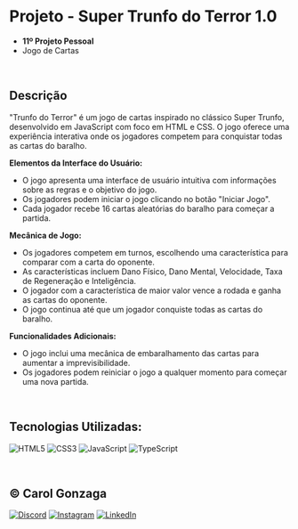 # Projeto - Super Trunfo do Terror 1.0
- **11º Projeto Pessoal**
- Jogo de Cartas

<br/>

## Descrição

"Trunfo do Terror" é um jogo de cartas inspirado no clássico Super Trunfo, desenvolvido em JavaScript com foco em HTML e CSS. O jogo oferece uma experiência interativa onde os jogadores competem para conquistar todas as cartas do baralho.

**Elementos da Interface do Usuário:**
- O jogo apresenta uma interface de usuário intuitiva com informações sobre as regras e o objetivo do jogo.
- Os jogadores podem iniciar o jogo clicando no botão "Iniciar Jogo".
- Cada jogador recebe 16 cartas aleatórias do baralho para começar a partida.

**Mecânica de Jogo:**
- Os jogadores competem em turnos, escolhendo uma característica para comparar com a carta do oponente.
- As características incluem Dano Físico, Dano Mental, Velocidade, Taxa de Regeneração e Inteligência.
- O jogador com a característica de maior valor vence a rodada e ganha as cartas do oponente.
- O jogo continua até que um jogador conquiste todas as cartas do baralho.

**Funcionalidades Adicionais:**
- O jogo inclui uma mecânica de embaralhamento das cartas para aumentar a imprevisibilidade.
- Os jogadores podem reiniciar o jogo a qualquer momento para começar uma nova partida.

<br/>

## Tecnologias Utilizadas:
![HTML5](https://img.shields.io/badge/html5-%23E34F26.svg?style=flat&logo=html5&logoColor=white) 
![CSS3](https://img.shields.io/badge/css3-%231572B6.svg?style=flat&logo=css3&logoColor=white)
![JavaScript](https://img.shields.io/badge/javascript-%23323330.svg?style=flat&logo=javascript&logoColor=%23F7DF1E)
![TypeScript](https://img.shields.io/badge/typescript-%23007ACC.svg?style=flat&logo=typescript&logoColor=white)


<br/>
  
## © Carol Gonzaga
[![Discord](https://img.shields.io/badge/Discord-%237289DA.svg?logo=discord&logoColor=white)](https://discord.gg/yZq4x7DQ)
[![Instagram](https://img.shields.io/badge/Instagram-%23E4405F.svg?logo=Instagram&logoColor=white)](https://instagram.com/anacquesta) 
[![LinkedIn](https://img.shields.io/badge/LinkedIn-%230077B5.svg?logo=linkedin&logoColor=white)](https://linkedin.com/in/anacarolgonzaga) 
